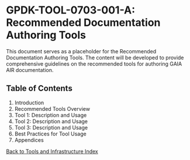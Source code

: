 # GPDK-TOOL-0703-001-A: Recommended Documentation Authoring Tools

This document serves as a placeholder for the Recommended Documentation Authoring Tools. The content will be developed to provide comprehensive guidelines on the recommended tools for authoring GAIA AIR documentation.

## Table of Contents

1. Introduction
2. Recommended Tools Overview
3. Tool 1: Description and Usage
4. Tool 2: Description and Usage
5. Tool 3: Description and Usage
6. Best Practices for Tool Usage
7. Appendices

[Back to Tools and Infrastructure Index](./index.md)

